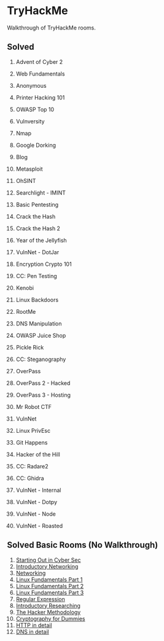 # TryHackMe
Walkthrough of TryHackMe rooms.

## Solved
1. Advent of Cyber 2
1. Web Fundamentals
1. Anonymous
1. Printer Hacking 101
1. OWASP Top 10
1. Vulnversity
1. Nmap
1. Google Dorking
1. Blog
1. Metasploit
1. OhSINT
1. Searchlight - IMINT
1. Basic Pentesting
1. Crack the Hash
1. Crack the Hash 2
1. Year of the Jellyfish
1. VulnNet - DotJar
1. Encryption Crypto 101
1. CC: Pen Testing
1. Kenobi
1. Linux Backdoors
1. RootMe
1. DNS Manipulation
1. OWASP Juice Shop
1. Pickle Rick
1. CC: Steganography
1. OverPass
1. OverPass 2 - Hacked
1. OverPass 3 - Hosting
1. Mr Robot CTF
1. VulnNet
1. Linux PrivEsc
1. Git Happens
1. Hacker of the Hill

1. CC: Radare2
1. CC: Ghidra
1. VulnNet - Internal
1. VulnNet - Dotpy
1. VulnNet - Node
1. VulnNet - Roasted

## Solved Basic Rooms (No Walkthrough) 
1. [Starting Out in Cyber Sec](https://tryhackme.com/room/startingoutincybersec)
1. [Introductory Networking](https://tryhackme.com/room/introtonetworking)
1. [Networking](https://tryhackme.com/room/bpnetworking)
1. [Linux Fundamentals Part 1](https://tryhackme.com/room/linux1)
1. [Linux Fundamentals Part 2](https://tryhackme.com/room/linux2)
1. [Linux Fundamentals Part 3](https://tryhackme.com/room/linux3)
1. [Regular Expression](https://tryhackme.com/room/catregex)
1. [Introductory Researching](https://tryhackme.com/room/introtoresearch)
1. [The Hacker Methodology](https://tryhackme.com/room/hackermethodology)
1. [Cryptography for Dummies](https://tryhackme.com/room/cryptographyfordummies)
1. [HTTP in detail](https://tryhackme.com/room/httpindetail)
1. [DNS in detail](https://tryhackme.com/room/dnsindetail)